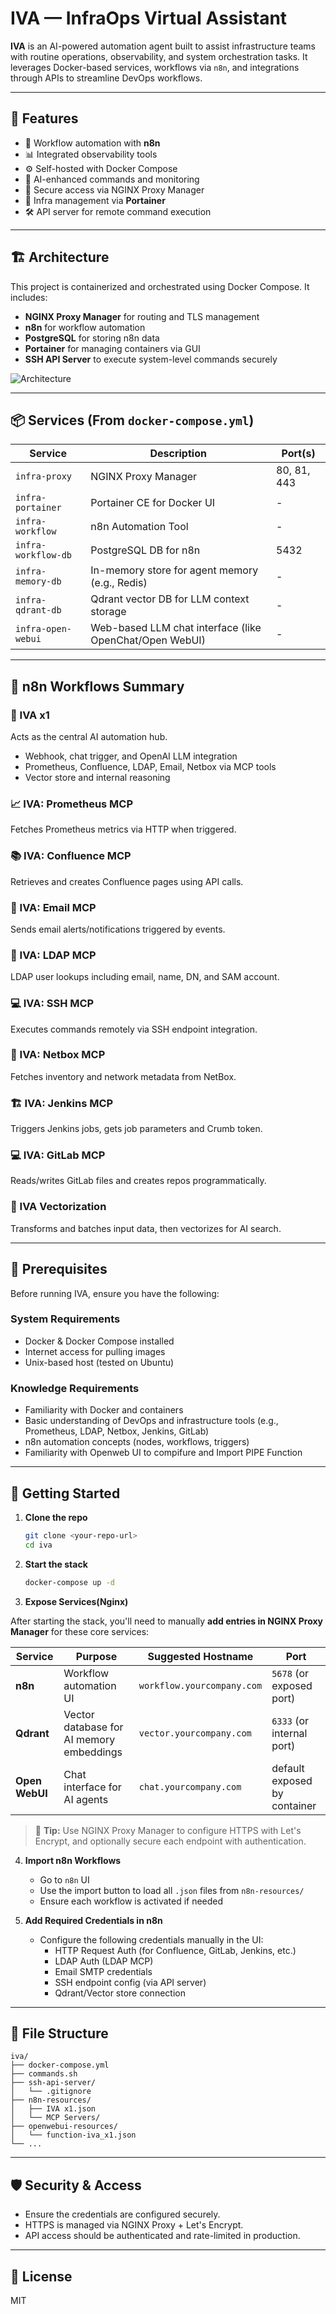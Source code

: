 
# IVA — InfraOps Virtual Assistant

**IVA** is an AI-powered automation agent built to assist infrastructure teams with routine operations, observability, and system orchestration tasks. It leverages Docker-based services, workflows via `n8n`, and integrations through APIs to streamline DevOps workflows.

---

## 🧰 Features

- 🔄 Workflow automation with **n8n**
- 📊 Integrated observability tools
- ⚙️ Self-hosted with Docker Compose
- 🧠 AI-enhanced commands and monitoring
- 🔐 Secure access via NGINX Proxy Manager
- 📂 Infra management via **Portainer**
- 🛠️ API server for remote command execution

---

## 🏗️ Architecture

This project is containerized and orchestrated using Docker Compose. It includes:

- **NGINX Proxy Manager** for routing and TLS management
- **n8n** for workflow automation
- **PostgreSQL** for storing n8n data
- **Portainer** for managing containers via GUI
- **SSH API Server** to execute system-level commands securely

![Architecture](images/IVA-web.drawio.png)


---

## 📦 Services (From `docker-compose.yml`)

| Service           | Description                          | Port(s)          |
|-------------------|--------------------------------------|------------------|
| `infra-proxy`     | NGINX Proxy Manager                  | 80, 81, 443      |
| `infra-portainer` | Portainer CE for Docker UI          | -                |
| `infra-workflow`  | n8n Automation Tool                 | -                |
| `infra-workflow-db` | PostgreSQL DB for n8n             | 5432             |
| `infra-memory-db`  | In-memory store for agent memory (e.g., Redis)          | -       |
| `infra-qdrant-db`  | Qdrant vector DB for LLM context storage                | -       |
| `infra-open-webui` | Web-based LLM chat interface (like OpenChat/Open WebUI) | -       |

---

## 🧪 n8n Workflows Summary

### 🔁 IVA x1
Acts as the central AI automation hub.
- Webhook, chat trigger, and OpenAI LLM integration
- Prometheus, Confluence, LDAP, Email, Netbox via MCP tools
- Vector store and internal reasoning

### 📈 IVA: Prometheus MCP
Fetches Prometheus metrics via HTTP when triggered.

### 📚 IVA: Confluence MCP
Retrieves and creates Confluence pages using API calls.

### 📧 IVA: Email MCP
Sends email alerts/notifications triggered by events.

### 👥 IVA: LDAP MCP
LDAP user lookups including email, name, DN, and SAM account.

### 💻 IVA: SSH MCP
Executes commands remotely via SSH endpoint integration.

### 🧮 IVA: Netbox MCP
Fetches inventory and network metadata from NetBox.

### 🏗️ IVA: Jenkins MCP
Triggers Jenkins jobs, gets job parameters and Crumb token.

### 💻 IVA: GitLab MCP
Reads/writes GitLab files and creates repos programmatically.

### 🧠 IVA Vectorization
Transforms and batches input data, then vectorizes for AI search.

---


## 🧠 Prerequisites

Before running IVA, ensure you have the following:

### System Requirements
- Docker & Docker Compose installed
- Internet access for pulling images
- Unix-based host (tested on Ubuntu)

### Knowledge Requirements
- Familiarity with Docker and containers
- Basic understanding of DevOps and infrastructure tools (e.g., Prometheus, LDAP, Netbox, Jenkins, GitLab)
- n8n automation concepts (nodes, workflows, triggers)
- Familiarity with Openweb UI to compifure and Import PIPE Function

---

## 🚀 Getting Started

1. **Clone the repo**
   ```bash
   git clone <your-repo-url>
   cd iva
   ```

2. **Start the stack**
   ```bash
   docker-compose up -d
   ```

3. **Expose Services(Nginx)**

After starting the stack, you'll need to manually **add entries in NGINX Proxy Manager** for these core services:

| Service         | Purpose                                  | Suggested Hostname       | Port                         |
| --------------- | ---------------------------------------- | ------------------------ | ---------------------------- |
| **n8n**         | Workflow automation UI                   | `workflow.yourcompany.com`     | `5678` (or exposed port)|
| **Qdrant**      | Vector database for AI memory embeddings | `vector.yourcompany.com`  | `6333` (or internal port)    |
| **Open WebUI**  | Chat interface for AI agents             | `chat.yourcompany.com`    | default exposed by container |

> 🔐 **Tip:** Use NGINX Proxy Manager to configure HTTPS with Let's Encrypt, and optionally secure each endpoint with authentication.

4. **Import n8n Workflows**
   - Go to `n8n` UI
   - Use the import button to load all `.json` files from `n8n-resources/`
   - Ensure each workflow is activated if needed

5. **Add Required Credentials in n8n**
   - Configure the following credentials manually in the UI:
     - HTTP Request Auth (for Confluence, GitLab, Jenkins, etc.)
     - LDAP Auth (LDAP MCP)
     - Email SMTP credentials
     - SSH endpoint config (via API server)
     - Qdrant/Vector store connection

---

## 📂 File Structure

```
iva/
├── docker-compose.yml
├── commands.sh
├── ssh-api-server/
│   └── .gitignore
├── n8n-resources/
│   ├── IVA x1.json
│   └── MCP Servers/
├── openwebui-resources/
│   └── function-iva_x1.json
└── ...
```

---

## 🛡️ Security & Access

- Ensure the credentials are configured securely.
- HTTPS is managed via NGINX Proxy + Let's Encrypt.
- API access should be authenticated and rate-limited in production.

---

## 📄 License

MIT
